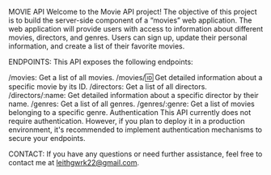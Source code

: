 MOVIE API
Welcome to the Movie API project! The objective of this project is to build the server-side component of a “movies” web application. 
The web application will provide users with access to information about different movies, directors, and genres. 
Users can sign up, update their personal information, and create a list of their favorite movies.

ENDPOINTS:
This API exposes the following endpoints:

/movies: Get a list of all movies.
/movies/:id: Get detailed information about a specific movie by its ID.
/directors: Get a list of all directors.
/directors/:name: Get detailed information about a specific director by their name.
/genres: Get a list of all genres.
/genres/:genre: Get a list of movies belonging to a specific genre.
Authentication
This API currently does not require authentication. However, if you plan to deploy it in a production environment, it's recommended to implement authentication mechanisms to secure your endpoints.

CONTACT:
If you have any questions or need further assistance, feel free to contact me at leithgwrk22@gmail.com.
